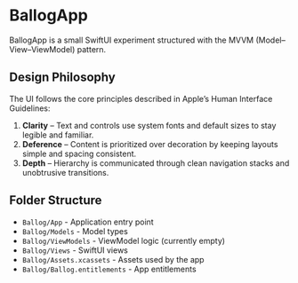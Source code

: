 # BallogApp

BallogApp is a small SwiftUI experiment structured with the MVVM (Model–View–ViewModel) pattern.

## Design Philosophy

The UI follows the core principles described in Apple’s Human Interface Guidelines:

1. **Clarity** – Text and controls use system fonts and default sizes to stay legible and familiar.
2. **Deference** – Content is prioritized over decoration by keeping layouts simple and spacing consistent.
3. **Depth** – Hierarchy is communicated through clean navigation stacks and unobtrusive transitions.

## Folder Structure

- `Ballog/App` - Application entry point
- `Ballog/Models` - Model types
- `Ballog/ViewModels` - ViewModel logic (currently empty)
- `Ballog/Views` - SwiftUI views
- `Ballog/Assets.xcassets` - Assets used by the app
- `Ballog/Ballog.entitlements` - App entitlements

